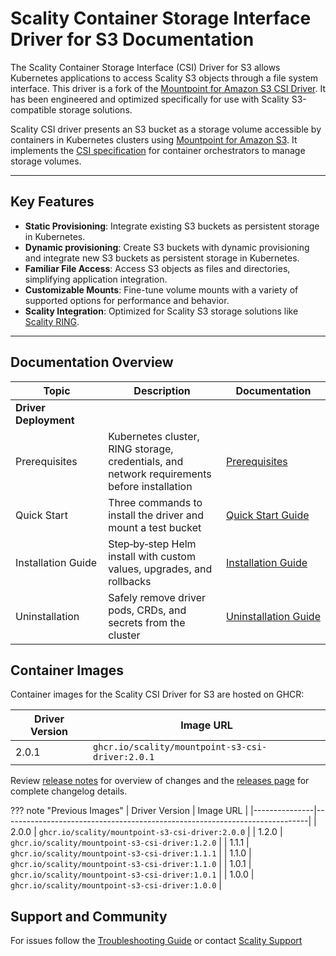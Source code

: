# Scality Container Storage Interface Driver for S3 Documentation

The Scality Container Storage Interface (CSI) Driver for S3 allows Kubernetes applications to access Scality S3 objects through a file system interface.
This driver is a fork of the [Mountpoint for Amazon S3 CSI Driver](https://github.com/awslabs/mountpoint-s3-csi-driver).
It has been engineered and optimized specifically for use with Scality S3-compatible storage solutions.

Scality CSI driver presents an S3 bucket as a storage volume accessible by containers in Kubernetes clusters using [Mountpoint for Amazon S3](https://github.com/awslabs/mountpoint-s3).
It implements the [CSI specification](https://github.com/container-storage-interface/spec/blob/master/spec.md) for container orchestrators to manage storage volumes.

---

## Key Features

- **Static Provisioning**: Integrate existing S3 buckets as persistent storage in Kubernetes.
- **Dynamic provisioning**: Create S3 buckets with dynamic provisioning and integrate new S3 buckets as persistent storage in Kubernetes.
- **Familiar File Access**: Access S3 objects as files and directories, simplifying application integration.
- **Customizable Mounts**: Fine-tune volume mounts with a variety of supported options for performance and behavior.
- **Scality Integration**: Optimized for Scality S3 storage solutions like [Scality RING](https://www.scality.com/ring/).

---

## Documentation Overview

| Topic | Description | Documentation |
|-------|-------------|---------------|
| **Driver Deployment** | | |
| Prerequisites | Kubernetes cluster, RING storage, credentials, and network requirements before installation | [Prerequisites](driver-deployment/prerequisites.md) |
| Quick Start | Three commands to install the driver and mount a test bucket | [Quick Start Guide](driver-deployment/quick-start.md) |
| Installation Guide | Step‑by‑step Helm install with custom values, upgrades, and rollbacks | [Installation Guide](driver-deployment/installation-guide.md) |
| Uninstallation | Safely remove driver pods, CRDs, and secrets from the cluster | [Uninstallation Guide](driver-deployment/uninstallation.md) |

## Container Images

Container images for the Scality CSI Driver for S3 are hosted on GHCR:

| Driver Version | Image URL                                                                 |
|---------------|----------------------------------------------------------------------------|
| 2.0.1         | `ghcr.io/scality/mountpoint-s3-csi-driver:2.0.1`                           |

Review [release notes](release-notes.md) for overview of changes and the [releases page](https://github.com/scality/mountpoint-s3-csi-driver/releases) for complete changelog details.

??? note "Previous Images"
    | Driver Version | Image URL                                                                 |
    |---------------|----------------------------------------------------------------------------|
    | 2.0.0         | `ghcr.io/scality/mountpoint-s3-csi-driver:2.0.0`                           |
    | 1.2.0         | `ghcr.io/scality/mountpoint-s3-csi-driver:1.2.0`                           |
    | 1.1.1         | `ghcr.io/scality/mountpoint-s3-csi-driver:1.1.1`                           |
    | 1.1.0         | `ghcr.io/scality/mountpoint-s3-csi-driver:1.1.0`                           |
    | 1.0.1         | `ghcr.io/scality/mountpoint-s3-csi-driver:1.0.1`                           |
    | 1.0.0         | `ghcr.io/scality/mountpoint-s3-csi-driver:1.0.0`                           |

## Support and Community

For issues follow the [Troubleshooting Guide](troubleshooting.md) or contact [Scality Support](https://support.scality.com/)
